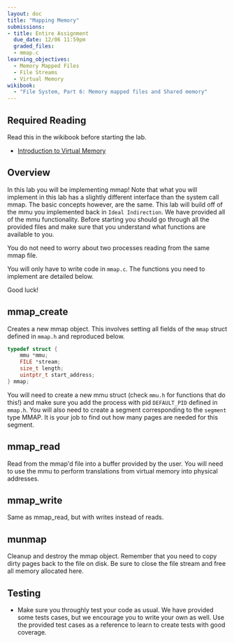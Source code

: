 ```yaml
---
layout: doc
title: "Mapping Memory"
submissions:
- title: Entire Assignment
  due_date: 12/06 11:59pm
  graded_files:
  - mmap.c
learning_objectives:
  - Memory Mapped Files
  - File Streams 
  - Virtual Memory
wikibook:
  - "File System, Part 6: Memory mapped files and Shared memory"
---
```

## Required Reading

Read this in the wikibook before starting the lab.

* [Introduction to Virtual Memory](https://github.com/angrave/SystemProgramming/wiki/Virtual-Memory%2C-Part-1%3A-Introduction-to-Virtual-Memory)

## Overview

In this lab you will be implementing mmap! Note that what you will implement in this lab has a slightly different interface than the system call mmap. The basic concepts however, are the same. This lab will build off of the mmu you implemented back in `Ideal Indirection`. We have provided all of the mmu functionality. Before starting you should go through all the provided files and make sure that you understand what functions are available to you.

You do not need to worry about two processes reading from the same mmap file.

You will only have to write code in `mmap.c`. The functions you need to implement are detailed below. 

Good luck!


## mmap_create

Creates a new mmap object. This involves setting all fields of the `mmap` struct defined in `mmap.h` and reproduced below.

```c
typedef struct {
    mmu *mmu;
    FILE *stream;
    size_t length;
    uintptr_t start_address;
} mmap;

```

You will need to create a new mmu struct (check `mmu.h` for functions that do this!) and make sure you add the process with pid `DEFAULT_PID` defined in `mmap.h`. You will also need to create a segment corresponding to the `segment` type MMAP. It is your job to find out how many pages are needed for this segment. 

## mmap_read 

Read from the mmap'd file into a buffer provided by the user. You will need to use the mmu to perform translations from virtual memory into physical addresses. 

## mmap_write
 
Same as mmap_read, but with writes instead of reads.

## munmap

Cleanup and destroy the mmap object. Remember that you need to copy dirty pages back to the file on disk. Be sure to close the file stream and free all memory allocated here. 

## Testing

*   Make sure you throughly test your code as usual. We have provided some tests cases, but we encourage you to write your own as well. Use the provided test cases as a reference to learn to create tests with good coverage.
